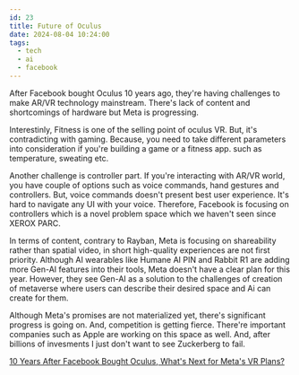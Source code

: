 ```yaml
---
id: 23
title: Future of Oculus
date: 2024-08-04 10:24:00
tags: 
  - tech
  - ai
  - facebook
---
```


After Facebook bought Oculus 10 years ago, they're having challenges to make AR/VR technology mainstream. There's lack of content and shortcomings of hardware but Meta is progressing.

Interestinly, Fitness is one of the selling point of oculus VR. But, it's contradicting with gaming. Because, you need to take different parameters into consideration if you're building a game or a fitness app. such as temperature, sweating etc.

Another challenge is controller part. If you're interacting with AR/VR world, you have couple of options such as voice commands, hand gestures and controllers. But, voice commands doesn't present best user experience. It's hard to navigate any UI with your voice. Therefore, Facebook is focusing on controllers which is a novel problem space which we haven't seen since XEROX PARC.

In terms of content, contrary to Rayban, Meta is focusing on shareability rather than spatial video, in short high-quality experiences are not first priority. Although AI wearables like Humane AI PIN and Rabbit R1 are adding more Gen-AI features into their tools, Meta doesn't have a clear plan for this year. However, they see Gen-AI as a solution to the challenges of creation of metaverse where users can describe their desired space and Ai can create for them.

Although Meta's promises are not materialized yet, there's significant progress is going on. And, competition is getting fierce. There're important companies such as Apple are working on this space as well. And, after billions of invesments I just don't want to see Zuckerberg to fail.

[10 Years After Facebook Bought Oculus, What's Next for Meta's VR Plans?](https://www.cnet.com/tech/computing/ten-years-after-facebook-bought-oculus-whats-next-for-metas-vr-plans/?utm_source=tldrnewsletter)